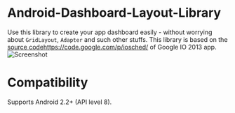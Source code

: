 # Android-Dashboard-Layout-Library

Use this library to create your app dashboard easily - without worrying about `GridLayout`, `Adapter` and such other stuffs. This library is based on the [source code]()https://code.google.com/p/iosched/ of Google IO 2013 app.
![Screenshot](https://raw.githubusercontent.com/rafi-kamal/Android-Dashboard-Layout-Library/master/screenshot.png)


# Compatibility

Supports Android 2.2+ (API level 8).



